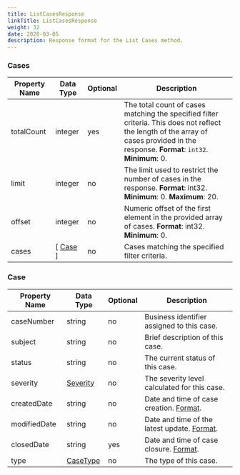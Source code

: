 ```yaml
---
title: ListCasesResponse
linkTitle: ListCasesResponse
weight: 32
date: 2020-03-05
description: Response format for the List Cases method.
---
```


### Cases

| Property Name | Data Type             | Optional | Description |
|---------------|-----------------------|----------|-------------|
| totalCount    | integer   | yes | The total count of cases matching the specified filter criteria. This does not reflect the length of the array of cases provided in the response. **Format**: `int32`. **Minimum**: 0.
| limit         | integer | no | The limit used to restrict the number of cases in the response. **Format**: int32. **Minimum**: 0. **Maximum**: 20. |
| offset        | integer | no | Numeric offset of the first element in the provided array of cases. **Format**: int32. **Minimum**: 0. |
| cases         | [ [Case](#case) ] | no | Cases matching the specified filter criteria. |

### Case

| Property Name | Data Type                | Optional | Description |
|---------------|--------------------------|----------|-------------|
| caseNumber    | string                   |       no | Business identifier assigned to this case. |
| subject       | string                   |       no | Brief description of this case. |
| status        | string                   |       no | The current status of this case. |
| severity      | [Severity](../severity)  |       no | The severity level calculated for this case. |
| createdDate   | string                   |       no | Date and time of case creation. [Format](../miscellanea#common-date-and-time-format-for-responses). |
| modifiedDate  | string                   |       no | Date and time of the latest update. [Format](../miscellanea#common-date-and-time-format-for-responses). |
| closedDate    | string                   |      yes | Date and time of case closure. [Format](../miscellanea#common-date-and-time-format-for-responses). |
| type          | [CaseType](../case_type) |       no | The type of this case. |
